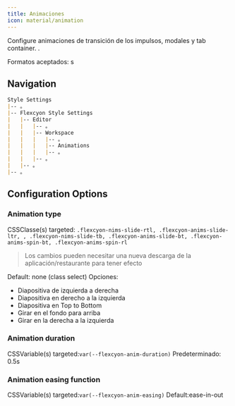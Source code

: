 ```yaml
---
title: Animaciones
icon: material/animation
---
```


Configure animaciones de transición de los impulsos, modales y tab container.
.

Formatos aceptados: s

## Navigation

```md
Style Settings
|-- 。
|-- Flexcyon Style Settings
|   |-- Editor
|   |   |-- 。
|   |   |-- Workspace
|   |   |   |-- 。
|   |   |   |-- Animations
|   |   |   |-- 。
|   |   |-- 。
|   |-- 。
|-- 。
```

## Configuration Options

### Animation type

CSSClasse(s) targeted: `.flexcyon-nims-slide-rtl, .flexcyon-anims-slide-ltr,
,
.flexcyon-nims-slide-tb, .flexcyon-anims-slide-bt, .flexcyon-anims-spin-bt, .flexcyon-anims-spin-rl`
> Los cambios pueden necesitar una nueva descarga de la aplicación/restaurante para tener efecto

Default: none (class select)
Opciones:

- Diapositiva de izquierda a derecha
- Diapositiva en derecho a la izquierda
- Diapositiva en Top to Bottom
- Girar en el fondo para arriba
- Girar en la derecha a la izquierda

### Animation duration

CSSVariable(s) targeted:`var(--flexcyon-anim-duration)`
Predeterminado: 0.5s

### Animation easing function

CSSVariable(s) targeted:`var(--flexcyon-anim-easing)`
Default:ease-in-out

